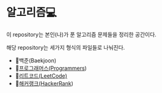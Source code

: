 # 알고리즘:computer:

이 repository는 본인(나)가 푼 알고리즘 문제들을 정리한 공간이다.

해당 repository는 세가지 형식의 파일들로 나눠진다.

- :file_folder:백준(Baekjoon)
- :file_folder:[프로그래머스(Programmers](https://github.com/mijip0320/TIL/tree/master/%EC%95%8C%EA%B3%A0%EB%A6%AC%EC%A6%98/Programmers))
- :file_folder:[리트코드(LeetCode)](https://github.com/mijip0320/TIL/tree/master/%EC%95%8C%EA%B3%A0%EB%A6%AC%EC%A6%98/Leetcode)
- :file_folder:[해커랭크(HackerRank](https://github.com/mijip0320/TIL/tree/master/%EC%95%8C%EA%B3%A0%EB%A6%AC%EC%A6%98/HackerRank))

